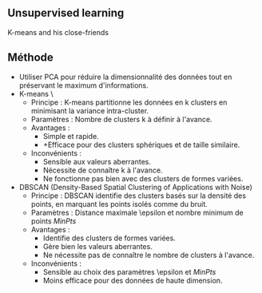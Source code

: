## Unsupervised learning
K-means and his close-friends 
## Méthode
* Utiliser PCA pour réduire la dimensionnalité des données tout en préservant le maximum d'informations.
* K-means \
  * Principe : K-means partitionne les données en k clusters en minimisant la variance intra-cluster.
  * Paramètres : Nombre de clusters k à définir à l'avance.
  * Avantages :
     * Simple et rapide.
     * +Efficace pour des clusters sphériques et de taille similaire.
  * Inconvénients :
     * Sensible aux valeurs aberrantes.
     * Nécessite de connaître k à l'avance.
     * Ne fonctionne pas bien avec des clusters de formes variées.
* DBSCAN (Density-Based Spatial Clustering of Applications with Noise)
  * Principe : DBSCAN identifie des clusters basés sur la densité des points, en marquant les points isolés comme du bruit.
  * Paramètres : Distance maximale \epsilon et nombre minimum de points *MinPts*
  * Avantages :
     * Identifie des clusters de formes variées.
     * Gère bien les valeurs aberrantes.
     * Ne nécessite pas de connaître le nombre de clusters à l'avance.
  * Inconvénients :
     * Sensible au choix des paramètres \epsilon et *MinPts*
     *  Moins efficace pour des données de haute dimension.
